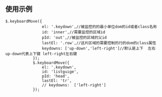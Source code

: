 ## 使用示例
    $.keyboardMove({
					el: '.keydown',//被监控的的最小单位dom的id或者class名称
					id: 'inner',//需要监控的区域id
					pId: 'out',//被监控的区域的父id
					lastEl: '.row',//这片区域的需要控制的行的dom的class属性
					keydowns: ['up-down','left-right']//默认是上下  左右  up-down代表上下键 left-right左右键
				});
				$.keyboardMove({
					el: '.keydown',
					id: 'listguige',
					pId: 'head',
					lastEl: 'tr',
					// keydowns:  ['left-right']
				});
